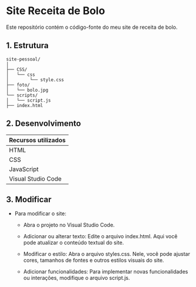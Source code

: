 # Site Receita de Bolo

Este repositório contém o código-fonte do meu site de receita de bolo.

## 1. Estrutura

```plaintext
site-pessoal/
│
├── CSS/
│   └── css
│        └── style.css
├── foto/
│   └── bolo.jpg
└── scripts/
│   └── script.js
├── index.html
```

## 2. Desenvolvimento

| Recursos utilizados   |
|-----------------------|
| HTML                  | 
| CSS                   | 
| JavaScript            | 
| Visual Studio Code    | 

 
## 3. Modificar
- Para modificar o site:

  - Abra o projeto no Visual Studio Code.

  - Adicionar ou alterar texto: Edite o arquivo index.html. Aqui você pode atualizar o conteúdo textual do site.

  - Modificar o estilo: Abra o arquivo styles.css. Nele, você pode ajustar cores, tamanhos de fontes e outros estilos visuais do site.

  - Adicionar funcionalidades: Para implementar novas funcionalidades ou interações, modifique o arquivo script.js.

